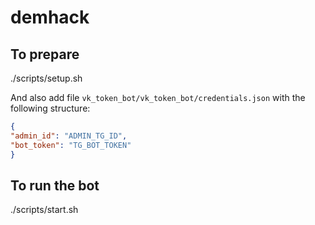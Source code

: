 # demhack

## To prepare
./scripts/setup.sh

And also add file `vk_token_bot/vk_token_bot/credentials.json` with the following structure:
```json
{
"admin_id": "ADMIN_TG_ID",
"bot_token": "TG_BOT_TOKEN"
}
```

## To run the bot
./scripts/start.sh
